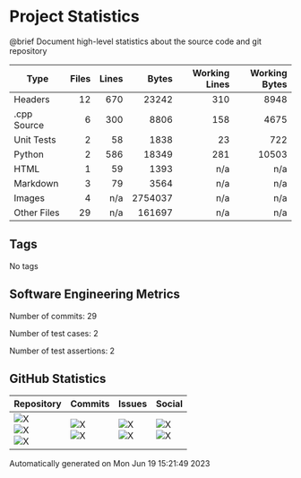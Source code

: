 Project Statistics
==================

@brief Document high-level statistics about the source code and
       git repository

| Type | Files | Lines | Bytes | Working Lines | Working Bytes |
|------|------:|------:|------:|--------------:|--------------:|
|Headers|12|670|23242|310|8948|
|.cpp Source|6|300|8806|158|4675|
|Unit Tests|2|58|1838|23|722|
|Python|2|586|18349|281|10503|
|HTML|1|59|1393|n/a|n/a|
|Markdown|3|79|3564|n/a|n/a|
|Images|4|n/a|2754037|n/a|n/a|
|Other	Files|29|n/a|161697|n/a|n/a|

## Tags
No tags

## Software Engineering Metrics

Number of commits:  29

Number of test cases:  2

Number of test assertions:  2

## GitHub Statistics
| Repository                           | Commits                   | Issues                  | Social                    |
|--------------------------------------|---------------------------|-------------------------|---------------------------|
| ![X](https://img.shields.io/github/languages/code-size/marknelsonengineer/BenchMark?style=plastic) <br/> ![X](https://img.shields.io/github/repo-size/marknelsonengineer/BenchMark?style=plastic) <br/> ![X](https://img.shields.io/github/contributors/marknelsonengineer/BenchMark?style=plastic) | ![X](https://img.shields.io/github/commit-activity/w/marknelsonengineer/BenchMark?style=plastic) <br/> ![X](https://img.shields.io/github/last-commit/marknelsonengineer/BenchMark?style=plastic) | ![X](https://img.shields.io/github/issues-raw/marknelsonengineer/BenchMark?style=plastic) <br/> ![X](https://img.shields.io/github/issues-closed-raw/marknelsonengineer/BenchMark?style=plastic) | ![X](https://img.shields.io/github/forks/marknelsonengineer/BenchMark?style=plastic) <br/> ![X](https://img.shields.io/github/stars/marknelsonengineer/BenchMark?style=plastic) |

Automatically generated on Mon Jun 19 15:21:49 2023
